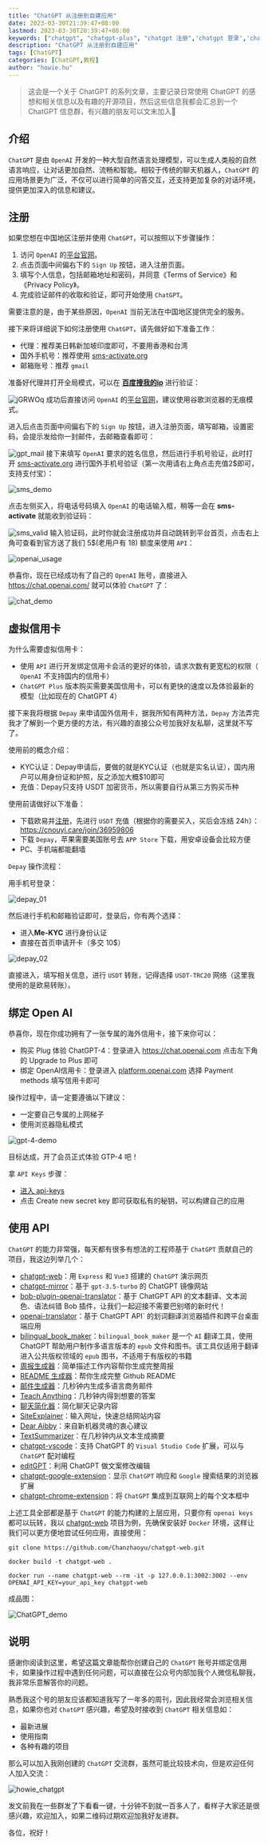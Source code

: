 ```yaml
---
title: "ChatGPT 从注册到自建应用"
date: 2023-03-30T21:39:47+08:00
lastmod: 2023-03-30T20:39:47+08:00
keywords: ["chatgpt", "chatgpt-plus", "chatgpt 注册",'chatgpt 登录','chatgpt 信用卡', 'Depay']
description: "ChatGPT 从注册到自建应用"
tags: [ChatGPT]
categories: [ChatGPT,教程]
author: "howie.hu"
---
```


> 这会是一个关于 ChatGPT 的系列文章，主要记录日常使用 ChatGPT 的感想和相关信息以及有趣的开源项目，然后这些信息我都会汇总到一个 ChatGPT 信息群，有兴趣的朋友可以文末加入🥳

## 介绍

`ChatGPT` 是由 `OpenAI` 开发的一种大型自然语言处理模型，可以生成人类般的自然语言响应，让对话更加自然、流畅和智能。相较于传统的聊天机器人，`ChatGPT` 的应用场景更为广泛，不仅可以进行简单的问答交互，还支持更加复杂的对话环境，提供更加深入的信息和建议。

## 注册

如果您想在中国地区注册并使用 `ChatGPT`，可以按照以下步骤操作：

1.  访问 `OpenAI` 的[平台官网](https://platform.openai.com/)。
2.  点击页面中间偏右下的 `Sign Up` 按钮，进入注册页面。
3.  填写个人信息，包括邮箱地址和密码，并同意《Terms of Service》和《Privacy Policy》。
4.  完成验证邮件的收取和验证，即可开始使用 `ChatGPT`。

需要注意的是，由于某些原因，`OpenAI` 当前无法在中国地区提供完全的服务。

接下来将详细说下如何注册使用 `ChatGPT`，请先做好如下准备工作：

- 代理：推荐美日韩新加坡印度即可，不要用香港和台湾
- 国外手机号：推荐使用 [sms-activate.org](/Applications/Joplin.app/Contents/Resources/app.asar/sms-activate.org "sms-activate.org")
- 邮箱账号：推荐 `gmail`

准备好代理并打开全局模式，可以在 **[百度搜我的ip](https://www.baidu.com/s?wd=%E6%88%91%E7%9A%84ip)** 进行验证：

![jGRWOq](https://images-1252557999.file.myqcloud.com/uPic/jGRWOq.png)
成功后直接访问 `OpenAI` 的[平台官网](https://platform.openai.com/)，建议使用谷歌浏览器的无痕模式。

进入后点击页面中间偏右下的 `Sign Up` 按钮，进入注册页面，填写邮箱，设置密码，会提示发给你一封邮件，去邮箱查看即可：

![gpt_mail](https://images-1252557999.file.myqcloud.com/uPic/gpt_mail.jpg)
接下来填写 `OpenAI` 要求的姓名信息，然后进行手机号验证，此时打开 [sms-activate.org](/Applications/Joplin.app/Contents/Resources/app.asar/sms-activate.org "sms-activate.org") 进行国外手机号验证（第一次用请右上角点击充值2$即可，支持支付宝）：

![sms_demo](https://images-1252557999.file.myqcloud.com/uPic/sms_demo.png)

点击左侧买入，将电话号码填入 `OpenAI` 的电话输入框，稍等一会在 **sms-activate** 就能收到验证码：

![sms_valid](https://images-1252557999.file.myqcloud.com/uPic/sms_valid.jpg)
输入验证码，此时你就会注册成功并自动跳转到平台首页，点击右上角可查看到官方送了我们 5$(老用户有 18) 额度来使用 `API`：

![openai_usage](https://images-1252557999.file.myqcloud.com/uPic/openai_usage.jpg)

恭喜你，现在已经成功有了自己的 `OpenAI` 账号，直接进入 https://chat.openai.com/ 就可以体验 `ChatGPT` 了：

![chat_demo](https://images-1252557999.file.myqcloud.com/uPic/chat_demo.jpg)

## 虚拟信用卡

为什么需要虚拟信用卡：

- 使用 `API` 进行开发绑定信用卡会活的更好的体验，请求次数有更宽松的权限（ `OpenAI` 不支持国内的信用卡）
- `ChatGPT Plus` 版本购买需要美国信用卡，可以有更快的速度以及体验最新的模型（比如现在的 ChatGPT 4）

接下来我将根据 `Depay` 来申请国外信用卡，据我所知有两种方法，`Depay` 方法弄完我才了解到一个更方便的方法，有兴趣的直接公众号加我好友私聊，这里就不写了。

使用前的概念介绍：

- KYC认证：Depay申请后，要做的就是KYC认证（也就是实名认证），国内用户可以用身份证和护照，反之添加大概$10即可
- 充值：Depay只支持 USDT 加密货币，所以需要自行从第三方购买币种

使用前请做好以下准备：

- 下载欧易并[注册](https://cnouyi.care/join/36959806)，先进行 `USDT` 充值（根据你的需要买入，买后会冻结 24h）：https://cnouyi.care/join/36959806
- 下载 `Depay`，苹果需要美国账号去 `APP Store` 下载，用安卓设备会比较方便
- PC、手机端都能翻墙

`Depay` 操作流程：

用手机号登录：

![depay_01](https://images-1252557999.file.myqcloud.com/uPic/depay_01.jpg)

然后进行手机和邮箱验证即可，登录后，你有两个选择：

- 进入**Me-KYC** 进行身份认证
- 直接在首页申请开卡（多交 10$）

![depay_02](https://images-1252557999.file.myqcloud.com/uPic/depay_02.jpg)

直接进入，填写相关信息，进行 `USDT` 转账，记得选择 `USDT-TRC20` 网络（这里我使用的是欧易转账）。

## 绑定 Open AI

恭喜你，现在你成功拥有了一张专属的海外信用卡，接下来你可以：

- 购买 Plug 体验 ChatGPT-4：登录进入 https://chat.openai.com 点击左下角的 Upgrade to Plus 即可
- 绑定 OpenAI信用卡：登录进入 [platform.openai.com](https://platform.openai.com/account/billing/payment-methods) 选择 Payment methods 填写信用卡即可

操作过程中，请一定要遵循以下建议：

- 一定要自己专属的上网梯子
- 使用浏览器隐私模式

![gpt-4-demo](https://images-1252557999.file.myqcloud.com/uPic/gpt-4-demo.jpg)

目标达成，开了会员正式体验 GTP-4 吧！

拿  `API Keys` 步骤：

- [进入 api-keys](https://platform.openai.com/account/api-keys)
- 点击 Create new secret key 即可获取私有的秘钥，可以构建自己的应用

## 使用 API

`ChatGPT` 的能力非常强，每天都有很多有想法的工程师基于 `ChatGPT` 贡献自己的项目，我这边列举几个：

- [chatgpt-web](https://github.com/Chanzhaoyu/chatgpt-web)：用 `Express` 和 `Vue3` 搭建的 `ChatGPT` 演示网页
- [chatgpt-mirror](https://github.com/yuezk/chatgpt-mirror)：基于 `gpt-3.5-turbo` 的 ChatGPT 镜像网站
- [bob-plugin-openai-translator](https://github.com/yetone/bob-plugin-openai-translator)：基于 ChatGPT API 的文本翻译、文本润色、语法纠错 Bob 插件，让我们一起迎接不需要巴别塔的新时代！
- [openai-translator](https://github.com/yetone/openai-translator)：基于 ChatGPT  API` 的划词翻译浏览器插件和跨平台桌面端应用
-  [bilingual\_book\_maker](https://github.com/yihong0618/bilingual_book_maker)：`bilingual_book_maker` 是一个 `AI` 翻译工具，使用 ChatGPT 帮助用户制作多语言版本的 `epub` 文件和图书。该工具仅适用于翻译进入公共版权领域的 `epub` 图书，不适用于有版权的书籍
- [周报生成器](https://weeklyreport.avemaria.fun/zh)：简单描述工作内容帮你生成完整周报
- [README 生成器](https://readme.rustc.cloud/zh)：帮你生成完整 Github README
- [邮件生成器](https://email-helper.vercel.app/)：几秒钟内生成多语言商务邮件
- [Teach Anything](https://www.teach-anything.com/)：几秒钟内得到想要的答案
- [聊天简化器](https://chat-simplifier.imzbb.cc/zh)：简化聊天记录内容
- [SiteExplainer](https://siteexplainer.vercel.app/)：输入网址，快速总结网站内容
- [Dear Aibby](https://www.dearaibby.com/)：来自新机器灵魂的衷心建议
- [TextSummarizer](https://text-summarizer-seven.vercel.app/)：在几秒钟内从文本生成摘要
- [chatgpt-vscode](https://github.com/mpociot/chatgpt-vscode)：支持  ChatGPT  的  `Visual Studio Code`  扩展，可以与  `ChatGPT`  配对编程
- [editGPT](https://chrome.google.com/webstore/detail/editgpt/mognjodfeldknhobgbnkoomipkmlnnhk)：利用 ChatGPT 做文案修改编辑
- [chatgpt-google-extension](https://github.com/wong2/chatgpt-google-extension)：显示  `ChatGPT`  响应和  `Google`  搜索结果的浏览器扩展
- [chatgpt-chrome-extension](https://github.com/gragland/chatgpt-chrome-extension)：将  `ChatGPT`  集成到互联网上的每个文本框中

上述工具全部都是基于 `ChatGPT` 的能力构建的上层应用，只要你有 `openai keys` 都可以玩转，我以 [chatgpt-web](https://github.com/Chanzhaoyu/chatgpt-web) 项目为例，先确保安装好 `Docker` 环境，这样让我们可以更方便地尝试任何应用，直接使用：

```shell
git clone https://github.com/Chanzhaoyu/chatgpt-web.git

docker build -t chatgpt-web .

docker run --name chatgpt-web --rm -it -p 127.0.0.1:3002:3002 --env OPENAI_API_KEY=your_api_key chatgpt-web
```

成品图：

![ChatGPT_demo](https://images-1252557999.file.myqcloud.com/uPic/ChatGPT_demo.jpg)

## 说明

感谢你阅读到这里，希望这篇文章能帮你创建自己的 `ChatGPT` 账号并绑定信用卡，如果操作过程中遇到任何问题，可以直接在公众号内部加我个人微信私聊我，我非常乐意解答你的问题。

熟悉我这个号的朋友应该都知道我写了一年多的周刊，因此我经常会浏览相关信息，如果你也对 `ChatGPT` 感兴趣，希望及时接收到 `ChatGPT` 相关信息如：

- 最新进展
- 使用指南
- 各种有趣的项目

那么可以加入我刚创建的 `ChatGPT` 交流群，虽然可能比较技术向，但是欢迎任何人加入交流：

![howie_chatgpt](https://images-1252557999.file.myqcloud.com/uPic/yTPBlU.png)

发文前我在一些群发了下看看一键，十分钟不到就一百多人了，看样子大家还是很感兴趣，欢迎加入，如果二维码过期欢迎加我好友进群。

各位，祝好！


